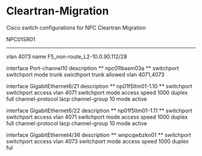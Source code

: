 # Cleartran-Migration
Cisco switch configurations for NPC Cleartran Migration

NPC01SR01
*********

vlan 4073
 name F5_non-route_L2-10.0.90.112/28

interface Port-channel10
 description ** npc01lbasm03a **
 switchport
 switchport mode trunk
 swicthport trunk allowed vlan 4071,4073


interface GigabitEthernet6/21
 description ** np01f5ltm01-1.10 **
 switchport
 switchport access vlan 4071
 switchport mode access
 speed 1000
 duplex full
 channel-protocol lacp
 channel-group 10 mode active


interface GigabitEthernet6/22
 description ** np01f5ltm01-1.11 **
 switchport
 switchport access vlan 4071
 switchport mode access
 speed 1000
 duplex full
 channel-protocol lacp
 channel-group 10 mode active


interface GigabitEthernet4/36
 description ** wnpcqwbzkn01 **
 switchport
 switchport access vlan 4073
 switchport mode access
 speed 1000
 duplex ful
